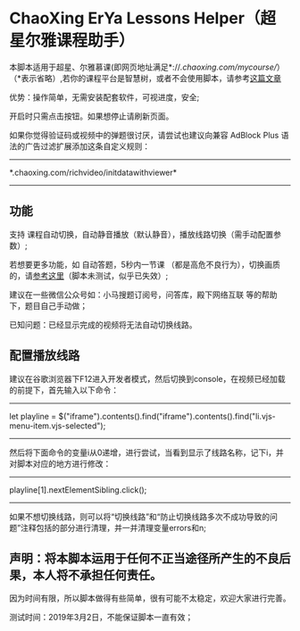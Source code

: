 # ChaoXing ErYa Lessons Helper（超星尔雅课程助手）

本脚本适用于超星、尔雅慕课(即网页地址满足*://*.chaoxing.com/mycourse/*）（*表示省略）,若你的课程平台是智慧树，或者不会使用脚本，请参考[这篇文章](http://www.cnblogs.com/yinbiao/p/8721391.html)

优势：操作简单，无需安装配套软件，可视进度，安全;

开启时只需点击按钮。如果想停止请刷新页面。

如果你觉得验证码或视频中的弹题很讨厌，请尝试也建议向兼容 AdBlock Plus 语法的广告过滤扩展添加这条自定义规则：

---
\*.chaoxing.com/richvideo/initdatawithviewer\*

---

## 功能

支持 课程自动切换，自动静音播放（默认静音），播放线路切换（需手动配置参数）;

若想要更多功能，如 自动答题，5秒内一节课 （都是高危不良行为），切换画质 的，请[参考这里](https://poxiaobbs.com/thread-3268-1-1.html)（脚本未测试，似乎已失效）;

建议在一些微信公众号如：小马搜题订阅号，问答库，殿下网络互联 等的帮助下，题目自己手动做；

已知问题：已经显示完成的视频将无法自动切换线路。

## 配置播放线路

建议在谷歌浏览器下F12进入开发者模式，然后切换到console，在视频已经加载的前提下，首先输入以下命令：

---
let playline = $("iframe").contents().find("iframe").contents().find("li.vjs-menu-item.vjs-selected");

---
然后将下面命令的变量i从0递增，进行尝试，当看到显示了线路名称，记下i，并对脚本对应的地方进行修改：

---
playline[1].nextElementSibling.click();

---

如果不想切换线路，则可以将“切换线路”和“防止切换线路多次不成功导致的问题”注释包括的部分进行清理，并一并清理变量errors和n;

## 声明：将本脚本运用于任何不正当途径所产生的不良后果，本人将不承担任何责任。

因为时间有限，所以脚本做得有些简单，很有可能不太稳定，欢迎大家进行完善。

测试时间：2019年3月2日，不能保证脚本一直有效；